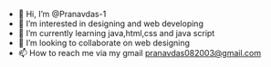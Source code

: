 - 👋 Hi, I’m @Pranavdas-1
- 👀 I’m interested in designing and web developing
- 🌱 I’m currently learning java,html,css and java script
- 💞️ I’m looking to collaborate on web designing
- 📫 How to reach me via my gmail pranavdas082003@gmail.com

<!---
Pranavdas-1/Pranavdas-1 is a ✨ special ✨ repository because its `README.md` (this file) appears on your GitHub profile.
You can click the Preview link to take a look at your changes.
--->
